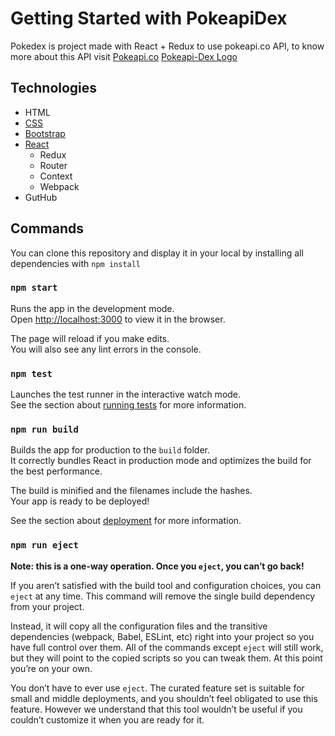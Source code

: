 # Getting Started with PokeapiDex
 
 Pokedex is project made with React + Redux to use pokeapi.co API, to know more about this API visit [Pokeapi.co](https://pokeapi.co/)
 [Pokeapi-Dex Logo](https://raw.githubusercontent.com/PokeAPI/sprites/master/sprites/pokemon/other/official-artwork/10034.png)

## Technologies

- HTML
- [CSS](https://developer.mozilla.org/es/docs/Web/CSS)
- [Bootstrap](https://getbootstrap.com/)
- [React](https://es.reactjs.org/)
    - Redux
    - Router
    - Context
    - Webpack
- GutHub

## Commands

You can clone this repository and display it in your local by installing all dependencies with `npm install`

### `npm start`

Runs the app in the development mode.\
Open [http://localhost:3000](http://localhost:3000) to view it in the browser.

The page will reload if you make edits.\
You will also see any lint errors in the console.

### `npm test`

Launches the test runner in the interactive watch mode.\
See the section about [running tests](https://facebook.github.io/create-react-app/docs/running-tests) for more information.

### `npm run build`

Builds the app for production to the `build` folder.\
It correctly bundles React in production mode and optimizes the build for the best performance.

The build is minified and the filenames include the hashes.\
Your app is ready to be deployed!

See the section about [deployment](https://facebook.github.io/create-react-app/docs/deployment) for more information.

### `npm run eject`

**Note: this is a one-way operation. Once you `eject`, you can’t go back!**

If you aren’t satisfied with the build tool and configuration choices, you can `eject` at any time. This command will remove the single build dependency from your project.

Instead, it will copy all the configuration files and the transitive dependencies (webpack, Babel, ESLint, etc) right into your project so you have full control over them. All of the commands except `eject` will still work, but they will point to the copied scripts so you can tweak them. At this point you’re on your own.

You don’t have to ever use `eject`. The curated feature set is suitable for small and middle deployments, and you shouldn’t feel obligated to use this feature. However we understand that this tool wouldn’t be useful if you couldn’t customize it when you are ready for it.

